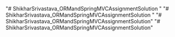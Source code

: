 "# ShikharSrivastava_ORMandSpringMVCAssignmentSolution " 
"# ShikharSrivastava_ORMandSpringMVCAssignmentSolution " 
"# ShikharSrivastava_ORMandSpringMVCAssignmentSolution" 
"# ShikharSrivastava_ORMandSpringMVCAssignmentSolution" 
